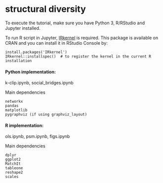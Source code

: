# structural diversity

To execute the tutorial, make sure you have Python 3, R/RStudio and Jupyter installed.

To run R script in Jupyter, [IRkernel](https://github.com/IRkernel/IRkernel) is required. This package is available on CRAN and you can install it in RStudio Console by:
```
install.packages('IRkernel')
IRkernel::installspec()  # to register the kernel in the current R installation
```

#### Python implementation:
k-clip.ipynb,
social_bridges.ipynb

Main dependencies
```
networkx
pandas
matplotlib
pygraphviz (if using graphviz_layout)
```

#### R implementation:
ols.ipynb,
psm.ipynb,
figs.ipynb

Main dependencies
```
dplyr
ggplot2
MatchIt
tableone
reshape2
scales
```
